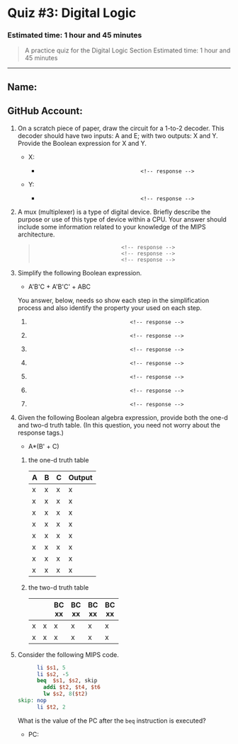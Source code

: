 # Quiz #3: Digital Logic
### Estimated time: 1 hour and 45 minutes
> A practice quiz for the Digital Logic Section
> Estimated time: 1 hour and 45 minutes

---
## Name:                                            <!-- response -->
## GitHub Account:                                  <!-- response -->

1. On a scratch piece of paper, draw the circuit for a 1-to-2 decoder.  This decoder should have two inputs: A and E; with two outputs: X and Y. Provide the Boolean expression for X and Y.
   * X:
     -                                     <!-- response -->
   * Y:
     -                                     <!-- response -->

1. A mux (multiplexer) is a type of digital device.  Briefly describe the purpose or use of this type of device within a CPU.  Your answer should include some information related to your knowledge of the MIPS architecture.

   >                                <!-- response -->
   >                                <!-- response -->
   >                                <!-- response -->

   <!-- As always, add or delete lines with response tags as necessary! -->

1. Simplify the following Boolean expression.

   - A'B'C + A'B'C' + ABC

   You answer, below, needs so show each step in the simplification process and also identify the property your used on each step.

   1.                                     <!-- response -->
   1.                                     <!-- response -->
   1.                                     <!-- response -->
   1.                                     <!-- response -->
   1.                                     <!-- response -->
   1.                                     <!-- response -->
   1.                                     <!-- response -->

   <!-- As always, add or delete lines with response tags as necessary! -->

1. Given the following Boolean algebra expression, provide both the one-d and two-d truth table. (In this question, you need not worry about the response tags.)

   *  A*(B' + C)                                    

   1. the one-d truth table

      |  A |  B |  C | Output |
      |----|----|----| ------ |
      |  x |  x |  x |   x    |
      |  x |  x |  x |   x    |
      |  x |  x |  x |   x    |
      |  x |  x |  x |   x    |
      |  x |  x |  x |   x    |
      |  x |  x |  x |   x    |
      |  x |  x |  x |   x    |
      |  x |  x |  x |   x    |

   1. the two-d truth table

      |   |   | BC <br> xx | BC <br> xx | BC <br> xx | BC <br> xx | 
      |---|---|     --     |     --     |     --     |     --     | 
      | x | x |     x      |     x      |     x      |     x      | 
      | x | x |     x      |     x      |     x      |     x      | 


1. Consider the following MIPS code.

   ```mips
         li $s1, 5
         li $s2, -5
         beq  $s1, $s2, skip
           addi $t2, $t4, $t6
           lw $s2, 8($t2)
   skip: nop
         li $t2, 2
   ```

   What is the value of the PC after the `beq` instruction is executed?

   - PC:       <!-- response -->

   <!-- If you think you can NOT answer this question because you don't have a specific value for the PC, then you need to remember you can treat PC like a variable.  -->

